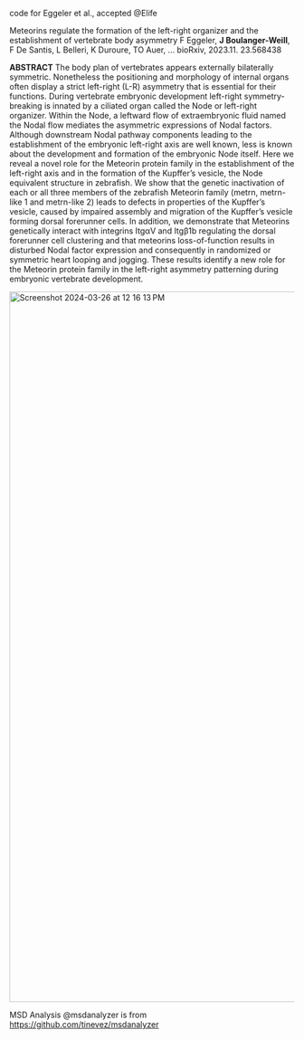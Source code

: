 code for Eggeler et al., accepted @Elife

Meteorins regulate the formation of the left-right organizer and the establishment of vertebrate body asymmetry
F Eggeler, **J Boulanger-Weill**, F De Santis, L Belleri, K Duroure, TO Auer, ...
bioRxiv, 2023.11. 23.568438

**ABSTRACT**
The body plan of vertebrates appears externally bilaterally symmetric. Nonetheless the positioning and morphology of internal organs often display a strict left-right (L-R) asymmetry that is essential for their functions. During vertebrate embryonic development left-right symmetry-breaking is innated by a ciliated organ called the Node or left-right organizer. Within the Node, a leftward flow of extraembryonic fluid named the Nodal flow mediates the asymmetric expressions of Nodal factors. Although downstream Nodal pathway components leading to the establishment of the embryonic left-right axis are well known, less is known about the development and formation of the embryonic Node itself.
Here we reveal a novel role for the Meteorin protein family in the establishment of the left-right axis and in the formation of the Kupffer’s vesicle, the Node equivalent structure in zebrafish. We show that the genetic inactivation of each or all three members of the zebrafish Meteorin family (metrn, metrn-like 1 and metrn-like 2) leads to defects in properties of the Kupffer’s vesicle, caused by impaired assembly and migration of the Kupffer’s vesicle forming dorsal forerunner cells. In addition, we demonstrate that Meteorins genetically interact with integrins ItgαV and Itgβ1b regulating the dorsal forerunner cell clustering and that meteorins loss-of-function results in disturbed Nodal factor expression and consequently in randomized or symmetric heart looping and jogging.
These results identify a new role for the Meteorin protein family in the left-right asymmetry patterning during embryonic vertebrate development.

<img width="1256" alt="Screenshot 2024-03-26 at 12 16 13 PM" src="https://github.com/jboulanger91/meteorin/assets/62715309/ef1f4ad8-33c8-4236-bfda-fd5272f156c9">

MSD Analysis @msdanalyzer is from https://github.com/tinevez/msdanalyzer 
